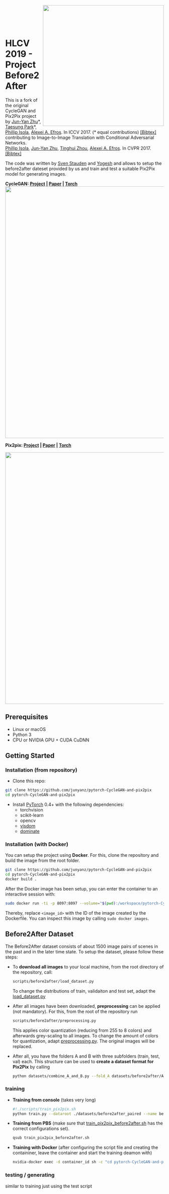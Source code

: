 <img src='imgs/horse2zebra.gif' align="right" width=384>

<br><br><br>

# HLCV 2019 - Project Before2After

This is a fork of the original CycleGAN and Pix2Pix project by [Jun-Yan Zhu](https://people.eecs.berkeley.edu/~junyanz/)\*,  [Taesung Park](https://taesung.me/)\*, [Phillip Isola](https://people.eecs.berkeley.edu/~isola/), [Alexei A. Efros](https://people.eecs.berkeley.edu/~efros). In ICCV 2017. (* equal contributions) [[Bibtex]](https://junyanz.github.io/CycleGAN/CycleGAN.txt) contributing to Image-to-Image Translation with Conditional Adversarial Networks.<br>
[Phillip Isola](https://people.eecs.berkeley.edu/~isola), [Jun-Yan Zhu](https://people.eecs.berkeley.edu/~junyanz), [Tinghui Zhou](https://people.eecs.berkeley.edu/~tinghuiz), [Alexei A. Efros](https://people.eecs.berkeley.edu/~efros). In CVPR 2017. [[Bibtex]](http://people.csail.mit.edu/junyanz/projects/pix2pix/pix2pix.bib)

The code was written by [Sven Stauden](https://github.com/sstauden) and [Yogesh](https://github.com/taesung) and allows to setup the before2after dateset provided by us and train and test a suitable Pix2Pix model for generating images.

**CycleGAN: [Project](https://junyanz.github.io/CycleGAN/) |  [Paper](https://arxiv.org/pdf/1703.10593.pdf) |  [Torch](https://github.com/junyanz/CycleGAN)**
<img src="https://junyanz.github.io/CycleGAN/images/teaser_high_res.jpg" width="800"/>


**Pix2pix:  [Project](https://phillipi.github.io/pix2pix/) |  [Paper](https://arxiv.org/pdf/1611.07004.pdf) |  [Torch](https://github.com/phillipi/pix2pix)**

<img src="https://phillipi.github.io/pix2pix/images/teaser_v3.png" width="800px"/>

## Prerequisites

- Linux or macOS
- Python 3
- CPU or NVIDIA GPU + CUDA CuDNN

## Getting Started

### Installation (from repository)

- Clone this repo:

```bash
git clone https://github.com/junyanz/pytorch-CycleGAN-and-pix2pix
cd pytorch-CycleGAN-and-pix2pix
```

- Install [PyTorch](http://pytorch.org) 0.4+ with the following dependencies:
  - torchvision
  - scikit-learn
  - opencv
  - [visdom](https://github.com/facebookresearch/visdom) 
  - [dominate](https://github.com/Knio/dominate)

### Installation (with Docker)

You can setup the project using **Docker**. For this, clone the repository and build the image from the root folder.

```bash
git clone https://github.com/junyanz/pytorch-CycleGAN-and-pix2pix
cd pytorch-CycleGAN-and-pix2pix
docker build .
```

After the Docker image has been setup, you can enter the container to an interactive session with:

```bash
sudo docker run -ti -p 8097:8097 --volume="$(pwd):/workspace/pytorch-CycleGAN-and-pix2pix" <image_id> bash
```

Thereby, replace `<image_id>` with the ID of the image created by the Dockerfile. You can inspect this image by calling `sudo docker images`.

## Before2After Dataset

The Before2After dataset consists of about 1500 image pairs of scenes in the past and in the later time state. To setup the dataset, please follow these steps:

- To **download all images** to your local machine, from the root directory of the repository, call:

    ```bash
    scripts/before2after/load_dataset.py
    ```

    To change the distributions of train, validaiton and test set, adapt the [load_dataset.py](scripts/before2after/load_dataset.py)

- After all images have been downloaded, **preprocessing** can be applied (not mandatory). For this, from the root of the repository run

    ```bash
    scripts/before2after/preprocessing.py
    ```

    This applies color quantization (reducing from 255 to 8 colors) and afterwards grey-scaling to all images. To change the amount of colors for quantization, adapt [preprocessing.py](scripts/before2after/preprocessing.py). The original images will be replaced.

- After all, you have the folders A and B with three subfolders (train, test, val) each. This structure can be used to **create a dataset format for Pix2Pix** by calling

    ```bash
    python datasets/combine_A_and_B.py --fold_A datasets/before2after/A --fold_B datasets/before2after/B --fold_AB datasets/before2after_paired
    ```

### training

- **Training from console** (takes very long)

    ```bash
    #!./scripts/train_pix2pix.sh
    python train.py --dataroot ./datasets/before2after_paired --name before2after --display_id 0 --model pix2pix --netG unet_256 --direction AtoB --lambda_L1 100 --dataset_mode aligned --norm batch --pool_size 0
    ```

- **Training from PBS** (make sure that [train_pix2pix_before2after.sh](scripts/train_pix2pix_before2after.sh) has the correct configurations set).

    ```bash
    qsub train_pix2pix_before2after.sh
    ```

- **Training with Docker** (after configuring the script file and creating the containiner, leave the container and start the training deamon with)

    ```bash
    nvidia-docker exec -d container_id sh -c "cd pytorch-CycleGAN-and-pix2pix; ./scripts/train_pix2pix.sh"
    ```

### testing / generating

similar to training just using the test script
